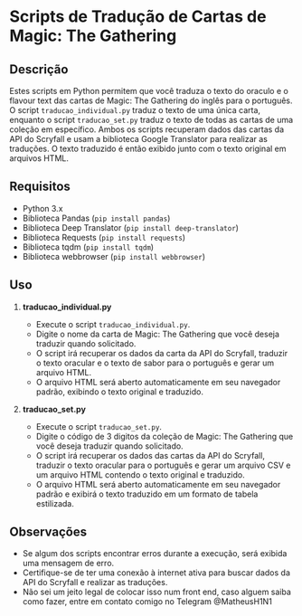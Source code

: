 # Scripts de Tradução de Cartas de Magic: The Gathering

## Descrição

Estes scripts em Python permitem que você traduza o texto do oraculo e o flavour text das cartas de Magic: The Gathering do inglês para o português. O script `traducao_individual.py` traduz o texto de uma única carta, enquanto o script `traducao_set.py` traduz o texto de todas as cartas de uma coleção em específico. Ambos os scripts recuperam dados das cartas da API do Scryfall e usam a biblioteca Google Translator para realizar as traduções. O texto traduzido é então exibido junto com o texto original em arquivos HTML.

## Requisitos

- Python 3.x
- Biblioteca Pandas (`pip install pandas`)
- Biblioteca Deep Translator (`pip install deep-translator`)
- Biblioteca Requests (`pip install requests`)
- Biblioteca tqdm (`pip install tqdm`)
- Biblioteca webbrowser (`pip install webbrowser`)

## Uso

1. **traducao_individual.py**
    - Execute o script `traducao_individual.py`.
    - Digite o nome da carta de Magic: The Gathering que você deseja traduzir quando solicitado.
    - O script irá recuperar os dados da carta da API do Scryfall, traduzir o texto oracular e o texto de sabor para o português e gerar um arquivo HTML.
    - O arquivo HTML será aberto automaticamente em seu navegador padrão, exibindo o texto original e traduzido.

2. **traducao_set.py**
    - Execute o script `traducao_set.py`.
    - Digite o código de 3 digitos da coleção de Magic: The Gathering que você deseja traduzir quando solicitado.
    - O script irá recuperar os dados das cartas da API do Scryfall, traduzir o texto oracular para o português e gerar um arquivo CSV e um arquivo HTML contendo o texto original e traduzido.
    - O arquivo HTML será aberto automaticamente em seu navegador padrão e exibirá o texto traduzido em um formato de tabela estilizada.

## Observações

- Se algum dos scripts encontrar erros durante a execução, será exibida uma mensagem de erro.
- Certifique-se de ter uma conexão à internet ativa para buscar dados da API do Scryfall e realizar as traduções.
- Não sei um jeito legal de colocar isso num front end, caso alguem saiba como fazer, entre em contato comigo no Telegram @MatheusH1N1
